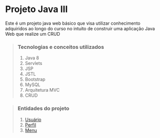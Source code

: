 # **Projeto Java III**

Este é um projeto java web básico que visa utilizar conhecimento 
adquiridos ao longo do curso no intuito de construir uma aplicação 
Java Web que realize um CRUD

> ### Tecnologias e conceitos utilizados
> 1. Java 8
> 2. Servlets
> 3. JSP
> 4. JSTL
> 5. Bootstrap
> 6. MySQL
> 7. Arquitetura MVC
> 8. CRUD

> ### Entidades do projeto
> 1. [Usuário](docs/usuario.md)
> 2. [Perfil](docs/perfil.md)
> 3. [Menu](docs/menu.md)